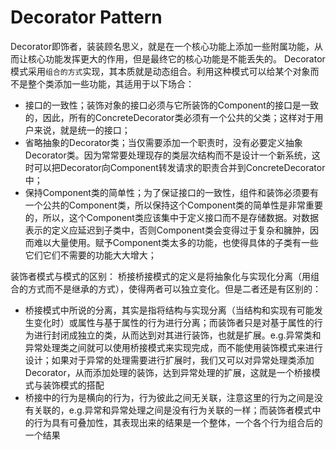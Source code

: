 # Decorator Pattern
Decorator即饰者，装装顾名思义，就是在一个核心功能上添加一些附属功能，从而让核心功能发挥更大的作用，但是最终它的核心功能是不能丢失的。
Decorator模式采用`组合的方式`实现，其本质就是动态组合。利用这种模式可以给某个对象而不是整个类添加一些功能，其适用于以下场合：
- 接口的一致性；装饰对象的接口必须与它所装饰的Component的接口是一致的，因此，所有的ConcreteDecorator类必须有一个公共的父类；这样对于用户来说，就是统一的接口；
- 省略抽象的Decorator类；当仅需要添加一个职责时，没有必要定义抽象Decorator类。因为常常要处理现存的类层次结构而不是设计一个新系统，这时可以把Decorator向Component转发请求的职责合并到ConcreteDecorator中；
- 保持Component类的简单性；为了保证接口的一致性，组件和装饰必须要有一个公共的Component类，所以保持这个Component类的简单性是非常重要的，所以，这个Component类应该集中于定义接口而不是存储数据。对数据表示的定义应延迟到子类中，否则Component类会变得过于复杂和臃肿，因而难以大量使用。赋予Component类太多的功能，也使得具体的子类有一些它们它们不需要的功能大大增大；

装饰者模式与模式的区别：
桥接桥接模式的定义是将抽象化与实现化分离（用组合的方式而不是继承的方式），使得两者可以独立变化。但是二者还是有区别的：
- 桥接模式中所说的分离，其实是指将结构与实现分离（当结构和实现有可能发生变化时）或属性与基于属性的行为进行分离；而装饰者只是对基于属性的行为进行封闭成独立的类，从而达到对其进行装饰，也就是扩展。e.g.异常类和异常处理类之间就可以使用桥接模式来实现完成，而不能使用装饰模式来进行设计；如果对于异常的处理需要进行扩展时，我们又可以对异常处理类添加Decorator，从而添加处理的装饰，达到异常处理的扩展，这就是一个桥接模式与装饰模式的搭配
- 桥接中的行为是横向的行为，行为彼此之间无关联，注意这里的行为之间是没有关联的，e.g.异常和异常处理之间是没有行为关联的一样；而装饰者模式中的行为具有可叠加性，其表现出来的结果是一个整体，一个各个行为组合后的一个结果
